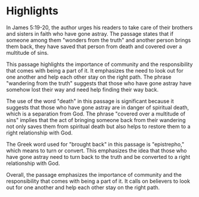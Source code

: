 # Highlights

In James 5:19-20, the author urges his readers to take care of their brothers and sisters in faith who have gone astray. The passage states that if someone among them "wonders from the truth" and another person brings them back, they have saved that person from death and covered over a multitude of sins.

This passage highlights the importance of community and the responsibility that comes with being a part of it. It emphasizes the need to look out for one another and help each other stay on the right path. The phrase "wandering from the truth" suggests that those who have gone astray have somehow lost their way and need help finding their way back.

The use of the word "death" in this passage is significant because it suggests that those who have gone astray are in danger of spiritual death, which is a separation from God. The phrase "covered over a multitude of sins" implies that the act of bringing someone back from their wandering not only saves them from spiritual death but also helps to restore them to a right relationship with God.

The Greek word used for "brought back" in this passage is "epistrepho," which means to turn or convert. This emphasizes the idea that those who have gone astray need to turn back to the truth and be converted to a right relationship with God. 

Overall, the passage emphasizes the importance of community and the responsibility that comes with being a part of it. It calls on believers to look out for one another and help each other stay on the right path.